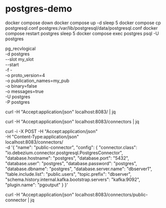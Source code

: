 # postgres-demo



docker compose down
docker compose up -d
sleep 5
docker compose cp postgresql.conf postgres:/var/lib/postgresql/data/postgresql.conf
docker compose restart postgres
sleep 5
docker compose exec postgres psql -U postgres
  

  pg_recvlogical \
  -d postgres \
  --slot my_slot \
  --start \
  -f - \
  -o proto_version=4 \
  -o publication_names=my_pub \
  -o binary=false \
  -o messages=true \
  -U postgres \
  -P postgres

curl -H "Accept:application/json" localhost:8083/ | jq


curl -H "Accept:application/json" localhost:8083/connectors | jq

curl -i -X POST -H "Accept:application/json" \
  -H "Content-Type:application/json" \
  localhost:8083/connectors/ \
  -d '{
    "name": "public-connector",
    "config": {
      "connector.class": "io.debezium.connector.postgresql.PostgresConnector",
      "database.hostname": "postgres",
      "database.port": "5432",
      "database.user": "postgres",
      "database.password": "postgres",
      "database.dbname": "postgres",
      "database.server.name": "dbserver1",
      "table.include.list": "public.users",
      "topic.prefix": "dbserver",   
      "schema.history.internal.kafka.bootstrap.servers": "kafka:9092",  
      "plugin.name": "pgoutput"
    }
  }' 

curl -H "Accept:application/json" localhost:8083/connectors/public-connector | jq